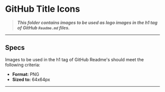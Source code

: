 # GitHub Title Icons

> ***This folder contains images to be used as logo images in the h1 tag of GitHub `Readme.md` files.***

---

## Specs

Images to be used in the h1 tag of GitHub Readme's should meet the following criteria:

- **Format:** PNG
- **Sized to:** 64x64px

---

